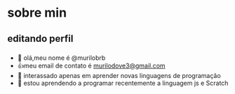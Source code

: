 # sobre min

## editando perfil

###

- 👋 olá,meu nome é @murilobrb
- :+1:meu email de contato é murilodove3@gmail.com
- 👀 interassado apenas em aprender novas linguagens de programação
- 🌱 estou aprendendo a programar recentemente a linguagem js e Scratch

